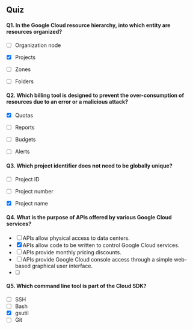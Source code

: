 ## Quiz

#### Q1. In the Google Cloud resource hierarchy, into which entity are resources organized?

- [ ] Organization node
- [x] Projects
- [ ] Zones
- [ ] Folders


#### Q2. Which billing tool is designed to prevent the over-consumption of resources due to an error or a malicious attack?

- [x] Quotas
- [ ] Reports
- [ ] Budgets
- [ ] Alerts


#### Q3. Which project identifier does not need to be globally unique?

- [ ] Project ID
- [ ] Project number
- [x] Project name


#### Q4. What is the purpose of APIs offered by various Google Cloud services?

- [ ] APIs allow physical access to data centers.
- [x] APIs allow code to be written to control Google Cloud services.
- [ ] APIs provide monthly pricing discounts.
- [ ] APIs provide Google Cloud console access through a simple web-based graphical user interface.
- [ ] 


#### Q5. Which command line tool is part of the Cloud SDK?

- [ ] SSH
- [ ] Bash
- [x] gsutil
- [ ] Git
